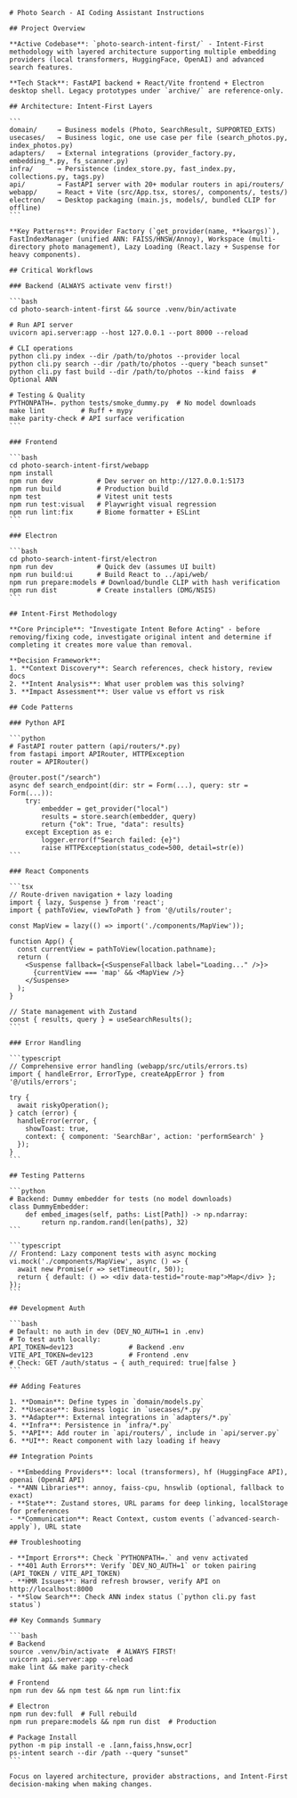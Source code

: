 ````instructions
# Photo Search - AI Coding Assistant Instructions

## Project Overview

**Active Codebase**: `photo-search-intent-first/` - Intent-First methodology with layered architecture supporting multiple embedding providers (local transformers, HuggingFace, OpenAI) and advanced search features.

**Tech Stack**: FastAPI backend + React/Vite frontend + Electron desktop shell. Legacy prototypes under `archive/` are reference-only.

## Architecture: Intent-First Layers

```
domain/     → Business models (Photo, SearchResult, SUPPORTED_EXTS)
usecases/   → Business logic, one use case per file (search_photos.py, index_photos.py)
adapters/   → External integrations (provider_factory.py, embedding_*.py, fs_scanner.py)
infra/      → Persistence (index_store.py, fast_index.py, collections.py, tags.py)
api/        → FastAPI server with 20+ modular routers in api/routers/
webapp/     → React + Vite (src/App.tsx, stores/, components/, tests/)
electron/   → Desktop packaging (main.js, models/, bundled CLIP for offline)
```

**Key Patterns**: Provider Factory (`get_provider(name, **kwargs)`), FastIndexManager (unified ANN: FAISS/HNSW/Annoy), Workspace (multi-directory photo management), Lazy Loading (React.lazy + Suspense for heavy components).

## Critical Workflows

### Backend (ALWAYS activate venv first!)

```bash
cd photo-search-intent-first && source .venv/bin/activate

# Run API server
uvicorn api.server:app --host 127.0.0.1 --port 8000 --reload

# CLI operations
python cli.py index --dir /path/to/photos --provider local
python cli.py search --dir /path/to/photos --query "beach sunset"
python cli.py fast build --dir /path/to/photos --kind faiss  # Optional ANN

# Testing & Quality
PYTHONPATH=. python tests/smoke_dummy.py  # No model downloads
make lint         # Ruff + mypy
make parity-check # API surface verification
```

### Frontend

```bash
cd photo-search-intent-first/webapp
npm install
npm run dev           # Dev server on http://127.0.0.1:5173
npm run build         # Production build
npm test              # Vitest unit tests
npm run test:visual   # Playwright visual regression
npm run lint:fix      # Biome formatter + ESLint
```

### Electron

```bash
cd photo-search-intent-first/electron
npm run dev           # Quick dev (assumes UI built)
npm run build:ui      # Build React to ../api/web/
npm run prepare:models # Download/bundle CLIP with hash verification
npm run dist          # Create installers (DMG/NSIS)
```

## Intent-First Methodology

**Core Principle**: "Investigate Intent Before Acting" - before removing/fixing code, investigate original intent and determine if completing it creates more value than removal.

**Decision Framework**:
1. **Context Discovery**: Search references, check history, review docs
2. **Intent Analysis**: What user problem was this solving?
3. **Impact Assessment**: User value vs effort vs risk

## Code Patterns

### Python API

```python
# FastAPI router pattern (api/routers/*.py)
from fastapi import APIRouter, HTTPException
router = APIRouter()

@router.post("/search")
async def search_endpoint(dir: str = Form(...), query: str = Form(...)):
    try:
        embedder = get_provider("local")
        results = store.search(embedder, query)
        return {"ok": True, "data": results}
    except Exception as e:
        logger.error(f"Search failed: {e}")
        raise HTTPException(status_code=500, detail=str(e))
```

### React Components

```tsx
// Route-driven navigation + lazy loading
import { lazy, Suspense } from 'react';
import { pathToView, viewToPath } from '@/utils/router';

const MapView = lazy(() => import('./components/MapView'));

function App() {
  const currentView = pathToView(location.pathname);
  return (
    <Suspense fallback={<SuspenseFallback label="Loading..." />}>
      {currentView === 'map' && <MapView />}
    </Suspense>
  );
}

// State management with Zustand
const { results, query } = useSearchResults();
```

### Error Handling

```typescript
// Comprehensive error handling (webapp/src/utils/errors.ts)
import { handleError, ErrorType, createAppError } from '@/utils/errors';

try {
  await riskyOperation();
} catch (error) {
  handleError(error, {
    showToast: true,
    context: { component: 'SearchBar', action: 'performSearch' }
  });
}
```

## Testing Patterns

```python
# Backend: Dummy embedder for tests (no model downloads)
class DummyEmbedder:
    def embed_images(self, paths: List[Path]) -> np.ndarray:
        return np.random.rand(len(paths), 32)
```

```typescript
// Frontend: Lazy component tests with async mocking
vi.mock('./components/MapView', async () => {
  await new Promise(r => setTimeout(r, 50));
  return { default: () => <div data-testid="route-map">Map</div> };
});
```

## Development Auth

```bash
# Default: no auth in dev (DEV_NO_AUTH=1 in .env)
# To test auth locally:
API_TOKEN=dev123              # Backend .env
VITE_API_TOKEN=dev123         # Frontend .env
# Check: GET /auth/status → { auth_required: true|false }
```

## Adding Features

1. **Domain**: Define types in `domain/models.py`
2. **Usecase**: Business logic in `usecases/*.py`
3. **Adapter**: External integrations in `adapters/*.py`
4. **Infra**: Persistence in `infra/*.py`
5. **API**: Add router in `api/routers/`, include in `api/server.py`
6. **UI**: React component with lazy loading if heavy

## Integration Points

- **Embedding Providers**: local (transformers), hf (HuggingFace API), openai (OpenAI API)
- **ANN Libraries**: annoy, faiss-cpu, hnswlib (optional, fallback to exact)
- **State**: Zustand stores, URL params for deep linking, localStorage for preferences
- **Communication**: React Context, custom events (`advanced-search-apply`), URL state

## Troubleshooting

- **Import Errors**: Check `PYTHONPATH=.` and venv activated
- **401 Auth Errors**: Verify `DEV_NO_AUTH=1` or token pairing (API_TOKEN / VITE_API_TOKEN)
- **HMR Issues**: Hard refresh browser, verify API on http://localhost:8000
- **Slow Search**: Check ANN index status (`python cli.py fast status`)

## Key Commands Summary

```bash
# Backend
source .venv/bin/activate  # ALWAYS FIRST!
uvicorn api.server:app --reload
make lint && make parity-check

# Frontend
npm run dev && npm test && npm run lint:fix

# Electron
npm run dev:full  # Full rebuild
npm run prepare:models && npm run dist  # Production

# Package Install
python -m pip install -e .[ann,faiss,hnsw,ocr]
ps-intent search --dir /path --query "sunset"
```

Focus on layered architecture, provider abstractions, and Intent-First decision-making when making changes.
````

